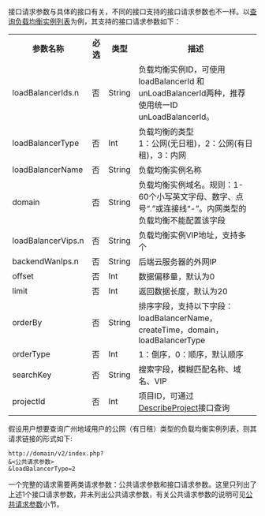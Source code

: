 接口请求参数与具体的接口有关，不同的接口支持的接口请求参数也不一样。以[查询负载均衡实例列表](/doc/api/244/查询负载均衡实例列表)为例，其支持的接口请求参数如下：

<table class="t"><tbody><tr>
<th><b>参数名称</b></th>
<th><b>必选</b></th>
<th><b>类型</b></th>
<th><b>描述</b></th>
<tr>
<td> loadBalancerIds.n
<td> 否
<td> String
<td> 负载均衡实例ID，可使用loadBalancerId 和 unLoadBalancerId两种，推荐使用统一ID unLoadBalancerId。
<tr>
<td> loadBalancerType
<td> 否
<td> Int
<td> 负载均衡的类型<br>1：公网(无日租)，2：公网(有日租)，3：内网
<tr>
<td> loadBalancerName
<td> 否
<td> String
<td> 负载均衡实例名称
<tr>
<td> domain
<td> 否
<td> String
<td> 负载均衡实例域名。规则：1-60个小写英文字母、数字、点号“.”或连接线“-”。内网类型的负载均衡不能配置该字段
<tr>
<td> loadBalancerVips.n
<td> 否
<td> String
<td> 负载均衡实例VIP地址，支持多个
<tr>
<td> backendWanIps.n
<td> 否
<td> String
<td> 后端云服务器的外网IP
<tr>
<td> offset
<td> 否
<td> Int
<td> 数据偏移量，默认为0
<tr>
<td> limit
<td> 否
<td> Int
<td> 返回数据长度，默认为20
<tr>
<td> orderBy
<td> 否
<td> String
<td> 排序字段，支持以下字段：
loadBalancerName，createTime，domain，loadBalancerType
<tr>
<td> orderType
<td> 否
<td> Int
<td> 1：倒序，0：顺序，默认顺序
<tr>
<td> searchKey
<td> 否
<td> String
<td> 搜索字段，模糊匹配名称、域名、VIP
<tr>
<td> projectId
<td> 否
<td> Int
<td> 项目ID，可通过<a href="http://tcecqpoc.fsphere.cn/doc/api/229/%E6%9F%A5%E8%AF%A2%E9%A1%B9%E7%9B%AE%E5%88%97%E8%A1%A8" title="DescribeProject">DescribeProject</a>接口查询
</tbody></table>



假设用户想要查询广州地域用户的公网（有日租）类型的负载均衡实例列表，则其请求链接的形式如下:

```
http://domain/v2/index.php?
&<公共请求参数>
&loadBalancerType=2
```
一个完整的请求需要两类请求参数：公共请求参数和接口请求参数。这里只列出了上述1个接口请求参数，并未列出公共请求参数，有关公共请求参数的说明可见<a href="/doc/api/244/公共请求参数" title="公共请求参数">公共请求参数</a>小节。


